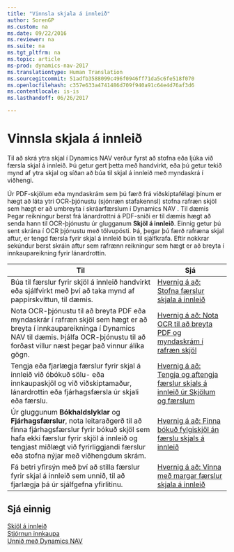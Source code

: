 ```yaml
---
title: "Vinnsla skjala á innleið"
author: SorenGP
ms.custom: na
ms.date: 09/22/2016
ms.reviewer: na
ms.suite: na
ms.tgt_pltfrm: na
ms.topic: article
ms-prod: dynamics-nav-2017
ms.translationtype: Human Translation
ms.sourcegitcommit: 51adfb3588099c496f0946ff71da5c6fe518f070
ms.openlocfilehash: c357e633a4741486d709f940a91c64e4d76af3d6
ms.contentlocale: is-is
ms.lasthandoff: 06/26/2017

---
```


# <a name="process-incoming-documents"></a>Vinnsla skjala á innleið

Til að skrá ytra skjal í Dynamics NAV verður fyrst að stofna eða ljúka við færsla skjal á innleið. Þú getur gert þetta með handvirkt, eða þú getur tekið mynd af ytra skjal og síðan að búa til skjal á innleið með myndaskrá í viðhengi.

Úr PDF-skjölum eða myndaskrám sem þú færð frá viðskiptafélagi þínum er hægt að láta ytri OCR-þjónustu (sjónræn stafakennsl) stofna rafræn skjöl sem hægt er að umbreyta í skráarfærslum í Dynamics NAV . Til dæmis Þegar reikningur berst frá lánardrottni á PDF-sniði er til dæmis hægt að senda hann til OCR-þjónustu úr glugganum **Skjöl á innleið**. Einnig getur þú sent skrána í OCR þjónustu með tölvupósti. Þá, þegar þú færð rafræna skjal aftur, er tengd færsla fyrir skjal á innleið búin til sjálfkrafa. Eftir nokkrar sekúndur berst skráin aftur sem rafrænn reikningur sem hægt er að breyta í innkaupareikning fyrir lánardrottin.

|Til     |Sjá                   |
|-------|----------------------|
|Búa til færslur fyrir skjöl á innleið handvirkt eða sjálfvirkt með því að taka mynd af pappírskvittun, til dæmis.|[Hvernig á að: Stofna færslur skjala á innleið](across-how-create-income-document-records.md)|
|Nota OCR-þjónustu til að breyta PDF eða myndaskrár í rafræn skjöl sem hægt er að breyta í innkaupareikninga í Dynamics NAV til dæmis. Þjálfa OCR-þjónustu til að forðast villur næst þegar það vinnur álíka gögn.|[Hvernig á að: Nota OCR til að breyta PDF og myndaskrám í rafræn skjöl](across-how-use-ocr-pdf-images-files.md)|
|Tengja eða fjarlægja færslur fyrir skjal á innleið við óbókuð sölu- eða innkaupaskjöl og við viðskiptamaður, lánardrottin eða fjárhagsfærsla úr skjali eða færslu.|[Hvernig á að: Tengja og aftengja færslur skjals á innleið úr Skjölum og færslum](across-how-connect-disconnect-income-document-records.md)|
|Úr gluggunum **Bókhaldslyklar** og **Fjárhagsfærslur**, nota leitaraðgerð til að finna fjárhagsfærslur fyrir bókuð skjöl sem hafa ekki færslur fyrir skjöl á innleið og tengjast miðlægt við fyrirliggjandi færslur eða stofna nýjar með viðhengdum skrám.|[Hvernig á að: Finna bókuð fylgiskjöl án færslu skjals á innleið](across-how-find-posted-documents-without-income-document-records.md)|
|Fá betri yfirsýn með því að stilla færslur fyrir skjal á innleið sem unnið, til að fjarlægja þá úr sjálfgefna yfirlitinu.|[Hvernig á að: Vinna með margar færslur skjala á innleið](across-how-manage-many-income-document-records.md)|

## <a name="see-also"></a>Sjá einnig  
[Skjöl á innleið](across-income-documents.md)  
[Stjórnun innkaupa](purchasing-manage-purchasing.md)  
[Unnið með Dynamics NAV](ui-work-product.md)

